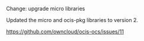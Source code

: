 Change: upgrade micro libraries

Updated the micro and ocis-pkg libraries to version 2.

https://github.com/owncloud/ocis-ocs/issues/11
